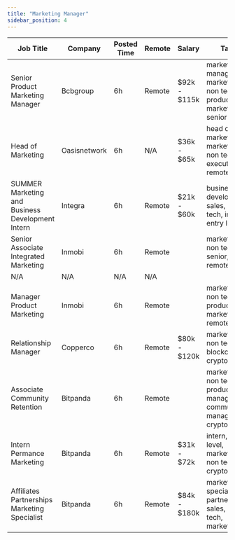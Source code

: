 ```yaml
---
title: "Marketing Manager"
sidebar_position: 4
---
```


| Job Title | Company | Posted Time | Remote | Salary | Tags | Apply Link |
|-----------|---------|-------------|--------|--------|------|------------|
| Senior Product Marketing Manager | Bcbgroup | 6h | Remote | $92k - $115k | marketing manager, marketing, non tech, product marketing, senior | [Apply](https://web3.career/senior-product-marketing-manager-bcbgroup/135328) |
| Head of Marketing | Oasisnetwork | 6h | N/A | $36k - $65k | head of marketing, marketing, non tech, executive, remote | [Apply](https://web3.career/head-of-marketing-oasisnetwork/73767) |
| SUMMER Marketing and Business Development Intern | Integra | 6h | Remote | $21k - $60k | business development, sales, non tech, intern, entry level | [Apply](https://web3.career/summer-marketing-and-business-development-intern-integra/95750) |
| Senior Associate Integrated Marketing | Inmobi | 6h | Remote |  | marketing, non tech, senior, remote | [Apply](https://web3.career/senior-associate-integrated-marketing-inmobi/137663) |
| N/A | N/A | N/A | N/A |  |  | [Apply](https://web3.career/metana) |
| Manager Product Marketing | Inmobi | 6h | Remote |  | marketing, non tech, product marketing, remote | [Apply](https://web3.career/manager-product-marketing-inmobi/108140) |
| Relationship Manager | Copperco | 6h | Remote | $80k - $120k | marketing, non tech, blockchain, crypto, defi | [Apply](https://web3.career/relationship-manager-copperco/105562) |
| Associate Community Retention | Bitpanda | 6h | Remote |  | marketing, non tech, product manager, community manager, crypto | [Apply](https://web3.career/associate-community-retention-bitpanda/105554) |
| Intern Permance Marketing | Bitpanda | 6h | Remote | $31k - $72k | intern, entry level, marketing, non tech, crypto | [Apply](https://web3.career/intern-performance-marketing-bitpanda/133210) |
| Affiliates Partnerships Marketing Specialist | Bitpanda | 6h | Remote | $84k - $180k | marketing specialist, partnership, sales, non tech, marketing | [Apply](https://web3.career/affiliates-partnerships-marketing-specialist-bitpanda/137635) |
